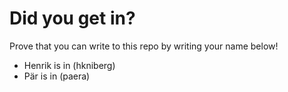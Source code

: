 # Did you get in?

Prove that you can write to this repo by writing your name below!

* Henrik is in (hkniberg)
* Pär is in (paera)
